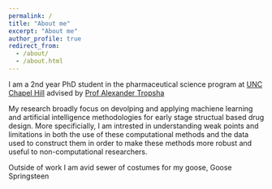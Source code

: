 ```yaml
---
permalink: /
title: "About me"
excerpt: "About me"
author_profile: true
redirect_from: 
  - /about/
  - /about.html
---
```


I am a 2nd year PhD student in the pharmaceutical science program at [UNC Chapel Hill](https://pharmacy.unc.edu/education/phd/) advised by [Prof Alexander Tropsha](https://pharmacy.unc.edu/directory/tropsha/)

My research broadly focus on devolping and applying machiene learning and artificial intelligence methodologies for early stage structual based drug design. More specificially, I am intrested in understanding weak points and limitations in both the use of these computational methods and the data used to construct them in order to make these methods more robust and useful to non-computational researchers.

Outside of work I am avid sewer of costumes for my goose, Goose Springsteen

